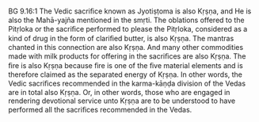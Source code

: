 BG 9.16:1	The Vedic sacriﬁce known as Jyotiṣṭoma is also Kṛṣṇa, and He is also the Mahā-yajña mentioned in the smṛti. The oblations offered to the Pitṛloka or the sacriﬁce performed to please the Pitṛloka, considered as a kind of drug in the form of clariﬁed butter, is also Kṛṣṇa. The mantras chanted in this connection are also Kṛṣṇa. And many other commodities made with milk products for offering in the sacriﬁces are also Kṛṣṇa. The ﬁre is also Kṛṣṇa because ﬁre is one of the ﬁve material elements and is therefore claimed as the separated energy of Kṛṣṇa. In other words, the Vedic sacriﬁces recommended in the karma-kāṇḍa division of the Vedas are in total also Kṛṣṇa. Or, in other words, those who are engaged in rendering devotional service unto Kṛṣṇa are to be understood to have performed all the sacriﬁces recommended in the Vedas.